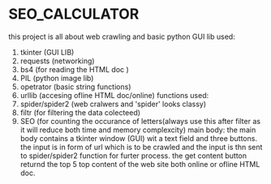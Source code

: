 # SEO_CALCULATOR
this project is all about web crawling and basic python GUI 
lib used:
  1. tkinter (GUI LIB)
  2. requests (networking)
  3. bs4 (for reading the HTML doc )
  4. PIL (python image lib)
  5. opetrator (basic string functions)
  6. urllib (accesing ofline HTML doc/online)
functions used:
  1. spider/spider2 (web cralwers and 'spider' looks classy)
  2. filtr (for  filtering the data colecteed)
  3. SEO (for counting the occurance of letters(always use this after filter as it will reduce both time and memory complexcity)
 main body:
  the main body contains a tkinter window (GUI) wit a text field and three buttons. the input is in form of url which is to be 
  crawled and the input is thn sent to spider/spider2 function for furter process. the get content button returnd the top 5 top
  content of the web site both online or ofline HTML doc.

